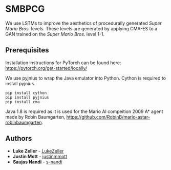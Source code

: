 # SMBPCG
We use LSTMs to improve the aesthetics of procedurally generated *Super Mario Bros.* levels.
These levels are generated by applying CMA-ES to a GAN trained on the *Super Mario Bros.* level 1-1.

## Prerequisites
Installation instructions for PyTorch can be found here: https://pytorch.org/get-started/locally/

We use pyjnius to wrap the Java emulator into Python. Cython is required to install pyjnius.
```
pip install cython
pip install pyjnius
pip install cma
```
Java 1.8 is required as it is used for the Mario AI compeition 2009 A* agent made by Robin Baumgarten, https://github.com/RobinB/mario-astar-robinbaumgarten.
## Authors
* **Luke Zeller** - [LukeZeller](https://github.com/LukeZeller)
* **Justin Mott** - [justinmmott](https://github.com/justinmmott)
* **Saujas Nandi** - [s-nandi](https://github.com/s-nandi)
